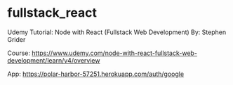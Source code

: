 # fullstack_react

Udemy Tutorial: Node with React (Fullstack Web Development) By: Stephen Grider

Course:
https://www.udemy.com/node-with-react-fullstack-web-development/learn/v4/overview

App: https://polar-harbor-57251.herokuapp.com/auth/google
